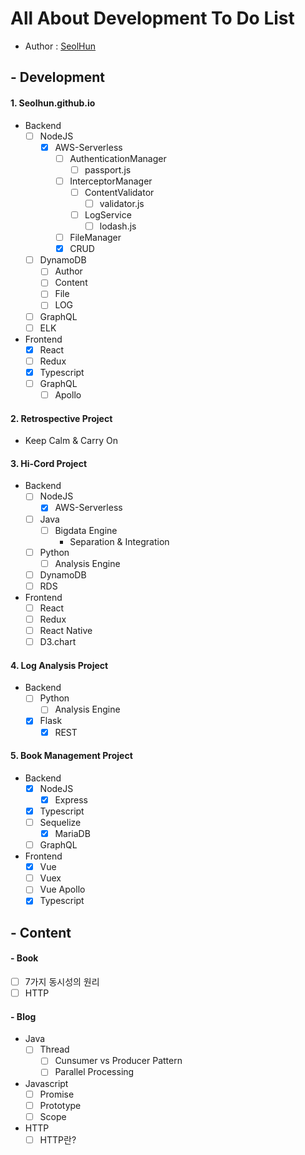 # All About Development To Do List
- Author : [SeolHun](https://github.com/Seolhun/)

## - Development
#### 1. Seolhun.github.io
- Backend
	- [ ] NodeJS
		- [X] AWS-Serverless
			- [ ] AuthenticationManager
				- [ ] passport.js
			- [ ] InterceptorManager
				- [ ] ContentValidator
					- [ ] validator.js
				- [ ] LogService
					- [ ] lodash.js
			- [ ] FileManager
			- [X] CRUD
	- [ ] DynamoDB
		- [ ] Author
		- [ ] Content
		- [ ] File
		- [ ] LOG
	- [ ] GraphQL
	- [ ] ELK
- Frontend
	- [X] React
	- [ ] Redux
	- [X] Typescript
	- [ ] GraphQL
		- [ ] Apollo

#### 2. Retrospective Project
- Keep Calm & Carry On

#### 3. Hi-Cord Project
- Backend
	- [ ] NodeJS
		- [X] AWS-Serverless
	- [ ] Java
		- [ ] Bigdata Engine
			- Separation & Integration 
	- [ ] Python
		- [ ] Analysis Engine
	- [ ] DynamoDB
	- [ ] RDS
- Frontend
	- [ ] React
	- [ ] Redux
	- [ ] React Native
	- [ ] D3.chart

#### 4. Log Analysis Project
- Backend
	- [ ] Python
		- [ ] Analysis Engine
	- [X] Flask
		- [X] REST

#### 5. Book Management Project
- Backend
	- [X] NodeJS
		- [X] Express
	- [X] Typescript
	- [ ] Sequelize
		- [X] MariaDB
	- [ ] GraphQL
- Frontend
	- [X] Vue
	- [ ] Vuex
	- [ ] Vue Apollo
	- [X] Typescript

## - Content
#### - Book
- [ ] 7가지 동시성의 원리
- [ ] HTTP

#### - Blog
- Java
	- [ ] Thread 
		- [ ] Cunsumer vs Producer Pattern
		- [ ] Parallel Processing
- Javascript
	- [ ] Promise
	- [ ] Prototype
	- [ ] Scope
- HTTP
	- [ ] HTTP란?
